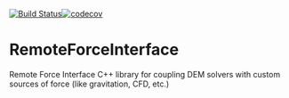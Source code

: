 [![Build Status](https://travis-ci.org/CFD-GO/RemoteForceInterface.svg?branch=master)](https://travis-ci.org/CFD-GO/RemoteForceInterface)[![codecov](https://codecov.io/gh/CFD-GO/RemoteForceInterface/branch/master/graph/badge.svg)](https://codecov.io/gh/CFD-GO/RemoteForceInterface)

# RemoteForceInterface

Remote Force Interface C++ library for coupling DEM solvers with custom
sources of force (like gravitation, CFD, etc.)

